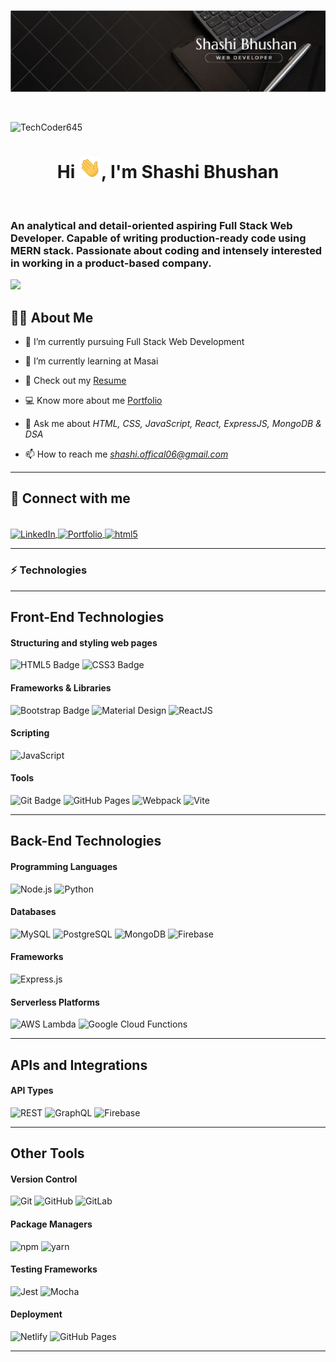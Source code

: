 
![logo](https://github.com/TechCoder645/Shashi-Bhushan/blob/main/LOGO.png)

 <br>
<p align="left"> <img src="https://komarev.com/ghpvc/?username=TechCoder645&label=Profile%20views&color=0e75b6&style=flat" alt="TechCoder645" /> </p>
   <h1 align="center">Hi <img src="https://raw.githubusercontent.com/ABSphreak/ABSphreak/master/gifs/Hi.gif" width="35">, I'm Shashi Bhushan </h1>

  
   <br>
   <h3 align="left">An analytical and detail-oriented aspiring
Full Stack Web Developer. Capable of
writing production-ready code using
MERN stack. Passionate about coding
and intensely interested in working in a
product-based company.
</h3>
<p align="left-center" color:"red">
<a href="https://github.com/DenverCoder1/readme-typing-svg">
<img src="https://readme-typing-svg.demolab.com/?lines=hi! My self Shashi Bhushan 🏽; I am a Full-stack%20web%20developer 🏻‍💻; interested in Coding 🏃‍♂️♂️;Curious%20to%20learn%20new%20things !&font=Fira%20Code&center=true&width=440&height=45&color=#37bcf7&vCenter=true&size=22&pause=1000"></a>
      </p>

 ## 🙋‍♂️ About Me
      
   - 🔭 I’m currently pursuing Full Stack Web Development
      
   - 🌱 I’m currently learning at Masai
      
   - 📄 Check out my <a href="https://drive.google.com/file/d/12d5CLDaGlzdWEFIksXludepPvVXOnuN9/view?usp=drive_link" target="_blank" >Resume</a>
      
   - 💻 Know more about me <a href="" target="_blank"  >Portfolio</a>
      
  - 💬 Ask me about *HTML, CSS, JavaScript, React, ExpressJS, MongoDB & DSA*
      
- 📫 How to reach me *shashi.offical06@gmail.com*
<hr />
<h2 align="left">📱 Connect with me</h2>
      <br />
     <div align="left" >
     <a href="https://www.linkedin.com/in/shashibhushan01/" target="_blank">
     <img src="https://img.shields.io/badge/LinkedIn-0077B5?style=for-the-badge&logo=linkedin&logoColor=white" align="center" alt="LinkedIn"> </a>
      <a href="#" target="_blank">
     <img src="https://img.shields.io/badge/Portfolio-18A303?style=for-the-badge&logo=ionic&logoColor=white" align="center" alt="Portfolio"> </a>
      <a title="Gmail" href="mailto:shashi.offical06@gmail.com" target="_blank">
     <img src="https://img.shields.io/badge/Gmail-D14836?style=for-the-badge&logo=gmail&logoColor=white" align="center" alt="html5"> </a
  </div> 
<hr />

### ⚡ Technologies

---

## Front-End Technologies

#### Structuring and styling web pages

<img src="https://img.shields.io/badge/-HTML5-E34F26?style=flat-square&logo=html5&logoColor=white" alt="HTML5 Badge">
<img src="https://img.shields.io/badge/-CSS3-1572B6?style=flat-square&logo=css3" alt="CSS3 Badge">


#### Frameworks & Libraries

<img src="https://img.shields.io/badge/-Bootstrap-563D7C?style=flat-square&logo=bootstrap" alt="Bootstrap Badge">  
<img alt="Material Design" src="https://img.shields.io/badge/Material%20Design%20-%230081CB.svg?logo=material-design&logoColor=white">
<img alt="ReactJS" src="https://img.shields.io/badge/React%20JS-%2300D8FF.svg?logo=react&logoColor=white">

#### Scripting 
<img src="https://img.shields.io/badge/-JavaScript-F7DF1E?style=flat-square&logo=javascript&logoColor=black" alt="JavaScript">

#### Tools

<img src="https://img.shields.io/badge/-Git-black?style=flat-square&logo=git" alt="Git Badge"> 
<img alt="GitHub Pages" src="https://img.shields.io/badge/GitHub%20Pages-%23327FC7.svg?logo=github&logoColor=white">
<img alt="Webpack" src="https://img.shields.io/badge/Webpack-%238DD6F9.svg?logo=webpack&logoColor=black">
<img alt="Vite" src="https://img.shields.io/badge/Vite-%23646CFF.svg?logo=vite&logoColor=white">  


---

## Back-End Technologies

#### Programming Languages
<img src="https://img.shields.io/badge/-Node.js-339933?style=flat-square&logo=node.js&logoColor=white" alt="Node.js">   
<img src="https://img.shields.io/badge/-Python-3776AB?style=flat-square&logo=python&logoColor=white" alt="Python">  


#### Databases
<img src="https://img.shields.io/badge/-MySQL-black?style=flat-square&logo=mysql&logoColor=white" alt="MySQL">  
<img src="https://img.shields.io/badge/-PostgreSQL-4169E1?style=flat-square&logo=postgresql&logoColor=white" alt="PostgreSQL">   
<img src="https://img.shields.io/badge/-MongoDB-47A248?style=flat-square&logo=mongodb&logoColor=white" alt="MongoDB"> 
<img src="https://img.shields.io/badge/-Firebase-FFCA28?style=flat-square&logo=firebase&logoColor=white" alt="Firebase"> 


#### Frameworks
<img src="https://img.shields.io/badge/-Express.js-000000?style=flat-square&logo=express&logoColor=white" alt="Express.js">   


#### Serverless Platforms
<img src="https://img.shields.io/badge/-AWS%20Lambda-232F3E?style=flat-square&logo=amazonaws&logoColor=white" alt="AWS Lambda">   
<img src="https://img.shields.io/badge/-Google%20Cloud%20Functions-4285F4?style=flat-square&logo=google-cloud&logoColor=white" alt="Google Cloud Functions"> 

---

## APIs and Integrations

#### API Types
<img src="https://img.shields.io/badge/-REST-00A8E8?style=flat-square&logo=rest&logoColor=white" alt="REST">  
<img src="https://img.shields.io/badge/-GraphQL-E10098?style=flat-square&logo=graphql&logoColor=white" alt="GraphQL"> 
<img src="https://img.shields.io/badge/-Firebase-FFCA28?style=flat-square&logo=firebase&logoColor=white" alt="Firebase"> 

---

## Other Tools

#### Version Control
<img src="https://img.shields.io/badge/-Git-black?style=flat-square&logo=git&logoColor=white" alt="Git">  
<img src="https://img.shields.io/badge/-GitHub-181717?style=flat-square&logo=github&logoColor=white" alt="GitHub">   
<img src="https://img.shields.io/badge/-GitLab-FCA121?style=flat-square&logo=gitlab&logoColor=white" alt="GitLab"> 

#### Package Managers
<img src="https://img.shields.io/badge/-npm-CB3837?style=flat-square&logo=npm&logoColor=white" alt="npm"> 
<img src="https://img.shields.io/badge/-yarn-2C8EBB?style=flat-square&logo=yarn&logoColor=white" alt="yarn">   



#### Testing Frameworks
<img src="https://img.shields.io/badge/-Jest-C21325?style=flat-square&logo=jest&logoColor=white" alt="Jest">   
<img src="https://img.shields.io/badge/-Mocha-8D6748?style=flat-square&logo=mocha&logoColor=white" alt="Mocha"> 



#### Deployment 
<img src="https://img.shields.io/badge/-Netlify-00C7B7?style=flat-square&logo=netlify&logoColor=white" alt="Netlify"> 
<img src="https://img.shields.io/badge/-GitHub%20Pages-222222?style=flat-square&logo=githubpages&logoColor=white" alt="GitHub Pages">

---
